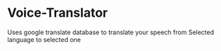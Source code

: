 # Voice-Translator
Uses google translate database to translate your speech from Selected language to selected one
